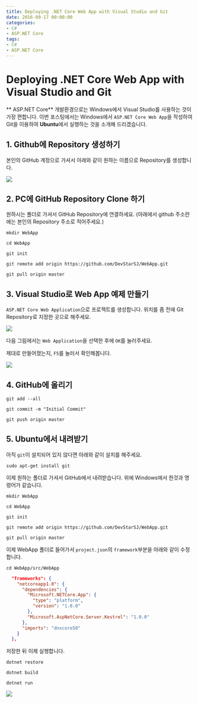```yaml
---
title: Deploying .NET Core Web App with Visual Studio and Git
date: 2016-09-17 00:00:00
categories:
- C#
- ASP.NET Core
tags:
- C#
- ASP.NET Core
---
```


# Deploying .NET Core Web App with Visual Studio and Git

** ASP.NET Core** 개발환경으로는 Windows에서 Visual Studio를 사용하는 것이 가장 편합니다.
이번 포스팅에서는 Windows에서 `ASP.NET Core Web App`을 작성하여 Git을 이용하여 **Ubuntu**에서 실행하는 것을 소개해 드리겠습니다.

## 1. Github에 Repository 생성하기

본인의 GitHub 계정으로 가셔서 아래와 같이 원하는 이름으로 Repository를 생성합니다.

<img src="https://github.com/DevStarSJ/Study/raw/master/Blog/ASP.NET/ASP.NET.Core/image/vs.git.01.png?raw=true">

## 2. PC에 GitHub Repository Clone 하기

원하시는 폴더로 가셔서 GitHub Repository에 연결하세요.
(아래에서 github 주소란에는 본인의 Repository 주소로 적어주세요.)

```
mkdir WebApp

cd WebApp

git init

git remote add origin https://github.com/DevStarSJ/WebApp.git

git pull origin master
```

## 3. Visual Studio로 Web App 예제 만들기

`ASP.NET Core Web Application`으로 프로젝트를 생성합니다.
위치를 좀 전에 Git Repository로 지정한 곳으로 해주세요.

<img src="https://github.com/DevStarSJ/Study/raw/master/Blog/ASP.NET/ASP.NET.Core/image/vs.git.02.png?raw=true">

다음 그림에서는 `Web Application`을 선택한 후에 `OK`를 눌러주세요.

제대로 만들어졌는지, `F5`를 눌러서 확인해봅니다.

<img src="https://github.com/DevStarSJ/Study/raw/master/Blog/ASP.NET/ASP.NET.Core/image/vs.git.03.png?raw=true">

## 4. GitHub에 올리기

```
git add --all

git commit -m "Initial Commit"

git push origin master
```

## 5. Ubuntu에서 내려받기

아직 `git`이 설치되어 있지 않다면 아래와 같이 설치를 해주세요.

```
sudo apt-get install git
```

이제 원하는 폴더로 가셔서 GitHub에서 내려받습니다. 위에 Windows에서 한것과 명령어가 같습니다.

```
mkdir WebApp

cd WebApp

git init

git remote add origin https://github.com/DevStarSJ/WebApp.git

git pull origin master
```

이제 WebApp 폴더로 들어가서 `project.json`의 `framework`부분을 아래와 같이 수정합니다.

```
cd WebApp/src/WebApp
```


```JSON
  "frameworks": {
    "netcoreapp1.0": {
      "dependencies": {
        "Microsoft.NETCore.App": {
          "type": "platform",
          "version": "1.0.0"
        },
        "Microsoft.AspNetCore.Server.Kestrel": "1.0.0"
      },
      "imports": "dnxcore50"
    }
  },
```

저장한 뒤 이제 실행합니다.

```
dotnet restore

dotnet build

dotnet run
```

<img src="https://github.com/DevStarSJ/Study/raw/master/Blog/ASP.NET/ASP.NET.Core/image/vs.git.04.png?raw=true">


